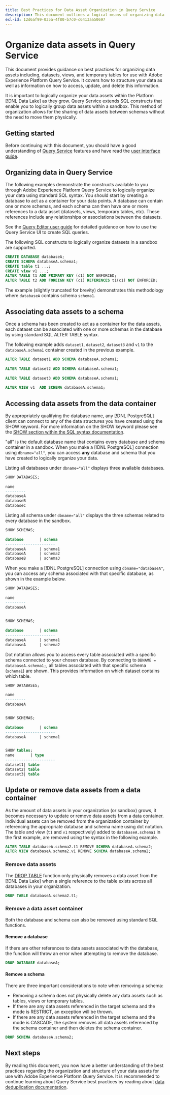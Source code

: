 ```yaml
---
title: Best Practices for Data Asset Organization in Query Service
description: This document outlines a logical means of organizing data for ease of use with Query Service.
exl-id: 12d6af99-035a-4f80-b7c0-c6413aa50697
---
```

# Organize data assets in Query Service

This document provides guidance on best practices for organizing data assets including, datasets, views, and temporary tables for use with Adobe Experience Platform Query Service. It covers how to structure your data as well as information on how to access, update, and delete this information.

It is important to logically organize your data assets within the Platform [!DNL Data Lake] as they grow. Query Service extends SQL constructs that enable you to logically group data assets within a sandbox. This method of organization allows for the sharing of data assets between schemas without the need to move them physically.

## Getting started

Before continuing with this document, you should have a good understanding of [Query Service](../home.md) features and have read the [user interface guide](../ui/user-guide.md).

## Organizing data in Query Service

The following examples demonstrate the constructs available to you through Adobe Experience Platform Query Service to logically organize your data using standard SQL syntax. You should start by creating a database to act as a container for your data points. A database can contain one or more schemas, and each schema can then have one or more references to a data asset (datasets, views, temporary tables, etc). These references include any relationships or associations between the datasets. 

See the [Query Editor user guide](../ui/user-guide.md) for detailed guidance on how to use the Query Service UI to create SQL queries. 

The following SQL constructs to logically organize datasets in a sandbox are supported.

```SQL
CREATE DATABASE databaseA;
CREATE SCHEMA databaseA.schema1;
CREATE table t1 ...;
CREATE view v1 ...;
ALTER TABLE t1 ADD PRIMARY KEY (c1) NOT ENFORCED;
ALTER TABLE t2 ADD FOREIGN KEY (c1) REFERENCES t1(c1) NOT ENFORCED;
```

The example (slightly truncated for brevity) demonstrates this methodology where `databaseA` contains schema `schema1`. 

## Associating data assets to a schema

Once a schema has been created to act as a container for the data assets, each dataset can be associated with one or more schemas in the database by using standard SQL ALTER TABLE syntax.

The following example adds `dataset1`, `dataset2`, `dataset3` and `v1` to the `databaseA.schema1` container created in the previous example.

```SQL
ALTER TABLE dataset1 ADD SCHEMA databaseA.schema1;
 
ALTER TABLE dataset2 ADD SCHEMA databaseA.schema1;
 
ALTER TABLE dataset3 ADD SCHEMA databaseA.schema1;
 
ALTER VIEW v1  ADD SCHEMA databaseA.schema1;
```

## Accessing data assets from the data container

By appropriately qualifying the database name, any [!DNL PostgreSQL] client can connect to any of the data structures you have created using the SHOW keyword. For more information on the SHOW keyword please see the [SHOW section within the SQL syntax documentation](../sql/syntax.md#show).

"all" is the default database name that contains every database and schema container in a sandbox. When you make a [!DNL PostgreSQL] connection using `dbname="all"`, you can access **any** database and schema that you have created to logically organize your data. 

Listing all databases under `dbname="all"` displays three available databases.

```sql
SHOW DATABASES;
  
name     
---------
databaseA
databaseB
databaseC
```

Listing all schema under `dbname="all"` displays the three schemas related to every database in the sandbox.

```SQL
SHOW SCHEMAS;
  
database       | schema
----------------------
databaseA      | schema1
databaseA      | schema2
databaseB      | schema3
```

When you make a [!DNL PostgreSQL] connection using `dbname="databaseA"`, you can access any schema associated with that specific database, as shown in the example below.

```sql
SHOW DATABASES;
  
name     
---------
databaseA
 

SHOW SCHEMAS;
  
database       | schema
----------------------
databaseA      | schema1
databaseA      | schema2
```

Dot notation allows you to access every table associated with a specific schema connected to your chosen database. By connecting to `DBNAME = databaseA.schema1;`, all tables associated with that specific schema (`schema1`) are shown. This provides information on which dataset contains which table.

```sql
SHOW DATABASES;
  
name     
---------
databaseA


SHOW SCHEMAS;
  
database       | schema
----------------------
databaseA      | schema1


SHOW tables;
name       | type
----------------------
dataset1| table
dataset2| table
dataset3| table
```

## Update or remove data assets from a data container

As the amount of data assets in your organization (or sandbox) grows, it becomes necessary to update or remove data assets from a data container. Individual assets can be removed from the organization container by referencing the appropriate database and schema name using dot notation. The table and view (`t1` and `v1` respectively) added to `databaseA.schema1` in the first example, are removed using the syntax in the following example.

```sql
ALTER TABLE databaseA.schema2.t1 REMOVE SCHEMA databaseA.schema2;
ALTER VIEW databaseA.schema2.v1 REMOVE SCHEMA databaseA.schema2;
```

### Remove data assets

The [DROP TABLE](../sql/syntax.md#drop-table) function only physically removes a data asset from the [!DNL Data Lake] when a single reference to the table exists across all databases in your organization.

```sql
DROP TABLE databaseA.schema2.t1;
```

### Remove a data asset container

Both the database and schema can also be removed using standard SQL functions. 

#### Remove a database

If there are other references to data assets associated with the database, the function will throw an error when attempting to remove the database.

```sql
DROP DATABASE databaseA;
```

#### Remove a schema

There are three important considerations to note when removing a schema:

- Removing a schema does not physically delete any data assets such as tables, views or temporary tables.
- If there are any data assets referenced in the target schema and the mode is RESTRICT, an exception will be thrown. 
- If there are any data assets referenced in the target schema and the mode is CASCADE, the system removes all data assets referenced by the schema container and then deletes the schema container. 

```sql
DROP SCHEMA databaseA.schema2;
```

## Next steps

By reading this document, you now have a better understanding of the best practices regarding the organization and structure of your data assets for use with Adobe Experience Platform Query Service. It is recommended to continue learning about Query Service best practices by reading about [data deduplication documentation](../essential-concepts/deduplication.md).
